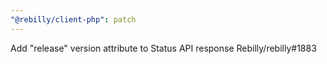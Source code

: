 ```yaml
---
"@rebilly/client-php": patch
---
```


Add "release" version attribute to Status API response Rebilly/rebilly#1883

